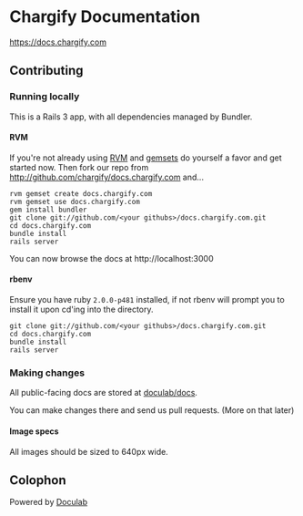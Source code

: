 Chargify Documentation
======================

<https://docs.chargify.com>

Contributing
------------

### Running locally

This is a Rails 3 app, with all dependencies managed by Bundler.  

#### RVM

If you're not already using [RVM](http://rvm.beginrescueend.com/) and [gemsets](http://rvm.beginrescueend.com/gemsets/) do yourself a favor and get started now.  Then fork our repo from <http://github.com/chargify/docs.chargify.com> and...

    rvm gemset create docs.chargify.com
    rvm gemset use docs.chargify.com
    gem install bundler
    git clone git://github.com/<your githubs>/docs.chargify.com.git
    cd docs.chargify.com
    bundle install
    rails server

You can now browse the docs at http://localhost:3000

#### rbenv

Ensure you have ruby <code>2.0.0-p481</code> installed, if not rbenv will prompt you to install it upon cd'ing into the directory.

    git clone git://github.com/<your githubs>/docs.chargify.com.git
    cd docs.chargify.com
    bundle install
    rails server

### Making changes

All public-facing docs are stored at [doculab/docs](http://github.com/chargify/docs.chargify.com/tree/master/doculab/docs/).

You can make changes there and send us pull requests.  (More on that later)

#### Image specs

All images should be sized to 640px wide.


Colophon
---------

Powered by [Doculab](https://github.com/chargify/doculab)
